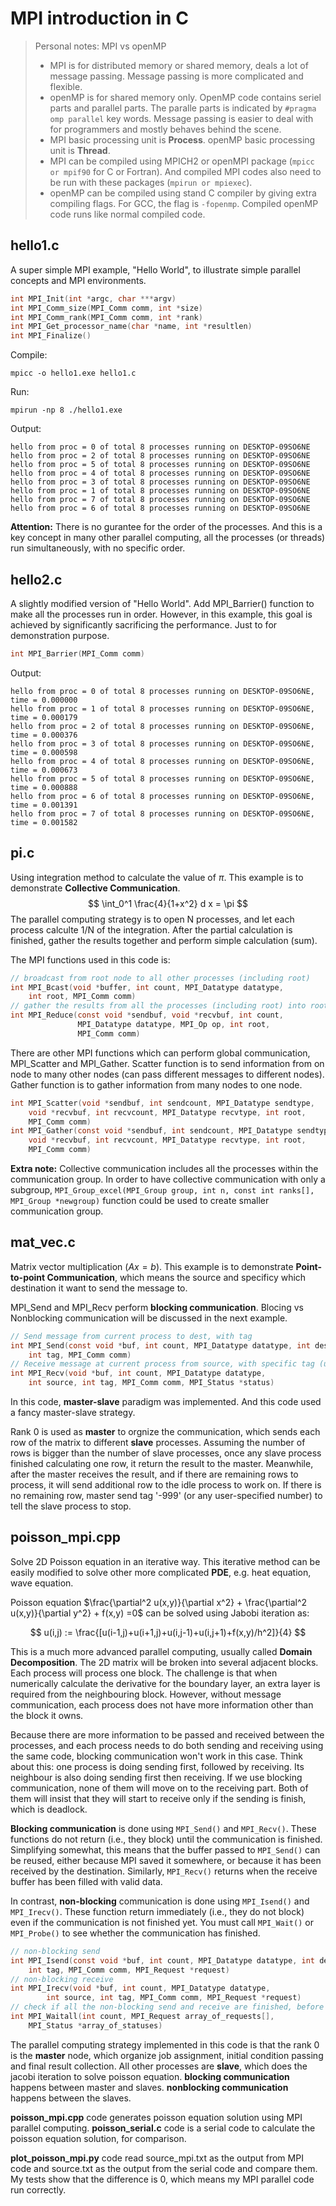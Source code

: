 # MPI introduction in C

> Personal notes: MPI vs openMP
> - MPI is for distributed memory or shared memory, deals a lot of message passing. Message passing is more complicated and flexible. 
> - openMP is for shared memory only. OpenMP code contains seriel parts and parallel parts. The paralle parts is indicated by ```#pragma omp parallel``` key words. Message passing is easier to deal with for programmers and mostly behaves behind the scene.
> - MPI basic processing unit is **Process**. openMP basic processing unit is **Thread**.
> - MPI can be compiled using MPICH2 or openMPI package (```mpicc or mpif90``` for C or Fortran). And compiled MPI codes also need to be run with these packages (```mpirun or mpiexec```). 
> - openMP can be compiled using stand C compiler by giving extra compiling flags. For GCC, the flag is ```-fopenmp```. Compiled openMP code runs like normal compiled code.

## hello1.c 
A super simple MPI example, "Hello World", to illustrate simple parallel concepts and MPI environments.
```c
int MPI_Init(int *argc, char ***argv)
int MPI_Comm_size(MPI_Comm comm, int *size)
int MPI_Comm_rank(MPI_Comm comm, int *rank)
int MPI_Get_processor_name(char *name, int *resultlen)
int MPI_Finalize()
```

Compile:
```
mpicc -o hello1.exe hello1.c
```
Run:
```
mpirun -np 8 ./hello1.exe
```

Output:
```
hello from proc = 0 of total 8 processes running on DESKTOP-09SO6NE 
hello from proc = 2 of total 8 processes running on DESKTOP-09SO6NE 
hello from proc = 5 of total 8 processes running on DESKTOP-09SO6NE 
hello from proc = 4 of total 8 processes running on DESKTOP-09SO6NE 
hello from proc = 3 of total 8 processes running on DESKTOP-09SO6NE 
hello from proc = 1 of total 8 processes running on DESKTOP-09SO6NE 
hello from proc = 7 of total 8 processes running on DESKTOP-09SO6NE 
hello from proc = 6 of total 8 processes running on DESKTOP-09SO6NE 
```

**Attention:** There is no gurantee for the order of the processes. And this is a key concept in many other parallel computing, all the processes (or threads) run simultaneously, with no specific order.

## hello2.c 
A slightly modified version of "Hello World". Add MPI_Barrier() function to make all the processes run in order. However, in this example, this goal is achieved by significantly sacrificing the performance. Just to for demonstration purpose.

```c
int MPI_Barrier(MPI_Comm comm)
```

Output:
```
hello from proc = 0 of total 8 processes running on DESKTOP-09SO6NE, time = 0.000000 
hello from proc = 1 of total 8 processes running on DESKTOP-09SO6NE, time = 0.000179 
hello from proc = 2 of total 8 processes running on DESKTOP-09SO6NE, time = 0.000376 
hello from proc = 3 of total 8 processes running on DESKTOP-09SO6NE, time = 0.000598 
hello from proc = 4 of total 8 processes running on DESKTOP-09SO6NE, time = 0.000673 
hello from proc = 5 of total 8 processes running on DESKTOP-09SO6NE, time = 0.000888 
hello from proc = 6 of total 8 processes running on DESKTOP-09SO6NE, time = 0.001391 
hello from proc = 7 of total 8 processes running on DESKTOP-09SO6NE, time = 0.001582 
```

## pi.c
Using integration method to calculate the value of $\pi$. This example is to demonstrate **Collective Communication**.
$$
\int_0^1 \frac{4}{1+x^2} d x = \pi
$$
The parallel computing strategy is to open N processes, and let each process calculte 1/N of the integration. After the partial calculation is finished, gather the results together and perform simple calculation (sum).

The MPI functions used in this code is:
```c
// broadcast from root node to all other processes (including root)
int MPI_Bcast(void *buffer, int count, MPI_Datatype datatype,
    int root, MPI_Comm comm)
// gather the results from all the processes (including root) into root, meanwhile, do simple arithmetic operation specified by MPI_Op
int MPI_Reduce(const void *sendbuf, void *recvbuf, int count,
               MPI_Datatype datatype, MPI_Op op, int root,
               MPI_Comm comm)
```

There are other MPI functions which can perform global communication, MPI_Scatter and MPI_Gather. Scatter function is to send information from on node to many other nodes (can pass different messages to different nodes). Gather function is to gather information from many nodes to one node. 
```c
int MPI_Scatter(void *sendbuf, int sendcount, MPI_Datatype sendtype,
    void *recvbuf, int recvcount, MPI_Datatype recvtype, int root,
    MPI_Comm comm)
int MPI_Gather(const void *sendbuf, int sendcount, MPI_Datatype sendtype,
    void *recvbuf, int recvcount, MPI_Datatype recvtype, int root,
    MPI_Comm comm)
```

**Extra note:** Collective communication includes all the processes within the communication group. In order to have collective communication with only a subgroup, ```MPI_Group_excel(MPI_Group group, int n, const int ranks[], MPI_Group *newgroup)``` function could be used to create smaller communication group.

## mat_vec.c
Matrix vector multiplication ($Ax=b$).  This example is to demonstrate **Point-to-point Communication**, which means the source and specificy which destination it want to send the message to.

MPI_Send and MPI_Recv perform **blocking communication**. Blocing vs Nonblocking communication will be discussed in the next example.

```c
// Send message from current process to dest, with tag
int MPI_Send(const void *buf, int count, MPI_Datatype datatype, int dest,
    int tag, MPI_Comm comm)
// Receive message at current process from source, with specific tag (use MPI_ANY_TAG if don't want to specify tag)
int MPI_Recv(void *buf, int count, MPI_Datatype datatype,
    int source, int tag, MPI_Comm comm, MPI_Status *status)
```

In this code, **master-slave** paradigm was implemented. And this code used a fancy master-slave strategy. 

Rank 0 is used as **master** to orgnize the communication, which sends each row of the matrix to different **slave** processes. Assuming the number of rows is bigger than the number of slave processes, once any slave process finished calculating one row, it return the result to the master. Meanwhile, after the master receives the result, and if there are remaining rows to process, it will send additional row to the idle process to work on. If there is no remaining row, master send tag '-999' (or any user-specified number) to tell the slave process to stop.

## poisson_mpi.cpp 
Solve 2D Poisson equation in an iterative way. This iterative method can be easily modified to solve other more complicated **PDE**, e.g. heat equation, wave equation. 

Poisson equation $\frac{\partial^2 u(x,y)}{\partial x^2} + \frac{\partial^2 u(x,y)}{\partial y^2} + f(x,y) =0$ can be solved using Jabobi iteration as:

$$
u(i,j) := \frac{[u(i-1,j)+u(i+1,j)+u(i,j-1)+u(i,j+1)+f(x,y)/h^2]}{4}
$$

This is a much more advanced parallel computing, usually called **Domain Decomposition**. The 2D matrix will be broken into several adjacent blocks. Each process will process one block. The challenge is that when numerically calculate the derivative for the boundary layer, an extra layer is required from the neighbouring block. However, without message communication, each process does not have more information other than the block it owns. 

Because there are more information to be passed and received between the processes, and each process needs to do both sending and receiving using the same code, blocking communication won't work in this case. Think about this:
one process is doing sending first, followed by receiving. Its neighbour is also doing sending first then receiving. If we use blocking communication, none of them will move on to the receiving part. Both of them will insist that they will start to receive only if the sending is finish, which is deadlock. 

**Blocking communication** is done using ```MPI_Send()``` and ```MPI_Recv()```. These functions do not return (i.e., they block) until the communication is finished. Simplifying somewhat, this means that the buffer passed to ```MPI_Send()``` can be reused, either because MPI saved it somewhere, or because it has been received by the destination. Similarly, ```MPI_Recv()``` returns when the receive buffer has been filled with valid data.

In contrast, **non-blocking** communication is done using ```MPI_Isend()``` and ```MPI_Irecv()```. These function return immediately (i.e., they do not block) even if the communication is not finished yet. You must call ```MPI_Wait()``` or ```MPI_Probe()``` to see whether the communication has finished.

```c
// non-blocking send
int MPI_Isend(const void *buf, int count, MPI_Datatype datatype, int dest,
    int tag, MPI_Comm comm, MPI_Request *request)
// non-blocking receive
int MPI_Irecv(void *buf, int count, MPI_Datatype datatype,
        int source, int tag, MPI_Comm comm, MPI_Request *request)
// check if all the non-blocking send and receive are finished, before using the passed messages to do any calculation
int MPI_Waitall(int count, MPI_Request array_of_requests[],
    MPI_Status *array_of_statuses)
```

The parallel computing strategy implemented in this code is that the rank 0 is the **master** node, which organize job assignment, initial condition passing and final result collection. All other processes are **slave**, which does the jacobi iteration to solve poisson equation. **blocking communication** happens between master and slaves. **nonblocking communication** happens between the slaves.

**poisson_mpi.cpp** code generates poisson equation solution using MPI parallel computing. **poisson_serial.c** code is a serial code to calculate the poisson equation solution, for comparison. 

**plot_poisson_mpi.py** code read source_mpi.txt as the output from MPI code and source.txt as the output from the serial code and compare them. My tests show that the difference is 0, which means my MPI parallel code run correctly.


